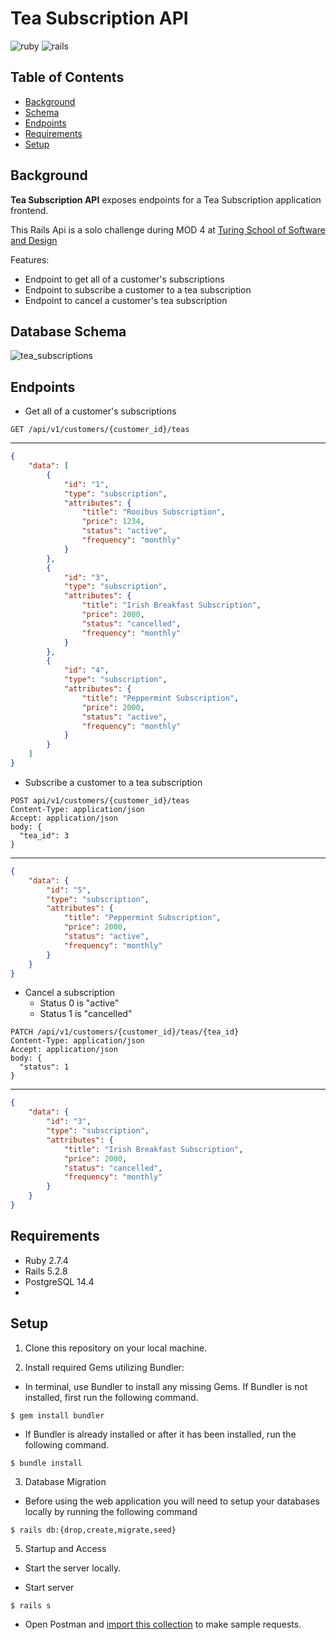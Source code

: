 # Tea Subscription API

![ruby](https://img.shields.io/badge/Ruby-2.7.4-red)
![rails](https://img.shields.io/badge/Rails-5.2.8-red)

## Table of Contents
- [Background](#background)
- [Schema](#schema)
- [Endpoints](#endpoints)
- [Requirements](#requirements)
- [Setup](#setup)

## Background

**Tea Subscription API** exposes endpoints for a Tea Subscription application frontend. 

This Rails Api is a solo challenge during MOD 4 at [Turing School of Software and Design](https://www.turing.edu)

Features:
 - Endpoint to get all of a customer's subscriptions
 - Endpoint to subscribe a customer to a tea subscription
 - Endpoint to cancel a customer's tea subscription
 
## Database Schema
![tea_subscriptions](https://user-images.githubusercontent.com/93014155/182994624-180a412f-45bb-4774-9485-5764785449f3.png)


## Endpoints

- Get all of a customer's subscriptions
```shell
GET /api/v1/customers/{customer_id}/teas
```
---
```json
{
    "data": [
        {
            "id": "1",
            "type": "subscription",
            "attributes": {
                "title": "Rooibus Subscription",
                "price": 1234,
                "status": "active",
                "frequency": "monthly"
            }
        },
        {
            "id": "3",
            "type": "subscription",
            "attributes": {
                "title": "Irish Breakfast Subscription",
                "price": 2000,
                "status": "cancelled",
                "frequency": "monthly"
            }
        },
        {
            "id": "4",
            "type": "subscription",
            "attributes": {
                "title": "Peppermint Subscription",
                "price": 2000,
                "status": "active",
                "frequency": "monthly"
            }
        }
    ]
}
```

- Subscribe a customer to a tea subscription
```shell
POST api/v1/customers/{customer_id}/teas
Content-Type: application/json
Accept: application/json
body: {
  "tea_id": 3
}
```
---
```json
{
    "data": {
        "id": "5",
        "type": "subscription",
        "attributes": {
            "title": "Peppermint Subscription",
            "price": 2000,
            "status": "active",
            "frequency": "monthly"
        }
    }
}
```
- Cancel a subscription
  - Status 0 is "active"
  - Status 1 is "cancelled"
```shell
PATCH /api/v1/customers/{customer_id}/teas/{tea_id}
Content-Type: application/json
Accept: application/json
body: {
  "status": 1
}
```
---
```json
{
    "data": {
        "id": "3",
        "type": "subscription",
        "attributes": {
            "title": "Irish Breakfast Subscription",
            "price": 2000,
            "status": "cancelled",
            "frequency": "monthly"
        }
    }
}
```

## Requirements

- Ruby 2.7.4
- Rails 5.2.8
- PostgreSQL 14.4
- 
## Setup
1. Clone this repository on your local machine.

2. Install required Gems utilizing Bundler: <br>
- In terminal, use Bundler to install any missing Gems. If Bundler is not installed, first run the following command.
```shell
$ gem install bundler
```

- If Bundler is already installed or after it has been installed, run the following command.
```shell
$ bundle install
```

3. Database Migration<br>
- Before using the web application you will need to setup your databases locally by running the following command
```shell
$ rails db:{drop,create,migrate,seed}
```

5. Startup and Access<br>
- Start the server locally.

- Start server
```shell
$ rails s
```

- Open Postman and [import this collection](https://github.com/wmedders21/tea_subscription/blob/main/Requests.postman_collection.json) to make sample requests.
